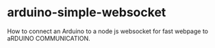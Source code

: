# arduino-simple-websocket
How to connect an Arduino to a node js websocket for fast webpage to aRDUINO COMMUNICATION.
